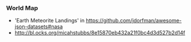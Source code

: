 ### World Map

- 'Earth Meteorite Landings' in https://github.com/jdorfman/awesome-json-datasets#nasa
- http://bl.ocks.org/micahstubbs/8e15870eb432a21f0bc4d3d527b2d14f
